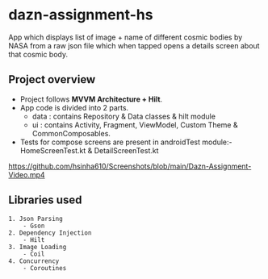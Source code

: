 # dazn-assignment-hs

App which displays list of image + name of different cosmic bodies by NASA from a raw json file which when tapped opens a details screen about that cosmic body.

## Project overview
- Project follows **MVVM Architecture + Hilt**.
- App code is divided into 2 parts.
    - data : contains Repository & Data classes & hilt module
    - ui : contains Activity, Fragment, ViewModel, Custom Theme & CommonComposables.
- Tests for compose screens are present in androidTest module:- HomeScreenTest.kt & DetailScreenTest.kt

https://github.com/hsinha610/Screenshots/blob/main/Dazn-Assignment-Video.mp4

## Libraries used

    1. Json Parsing 
        - Gson
    2. Dependency Injection
        - Hilt
    3. Image Loading
        - Coil 
    4. Concurrency
        - Coroutines


